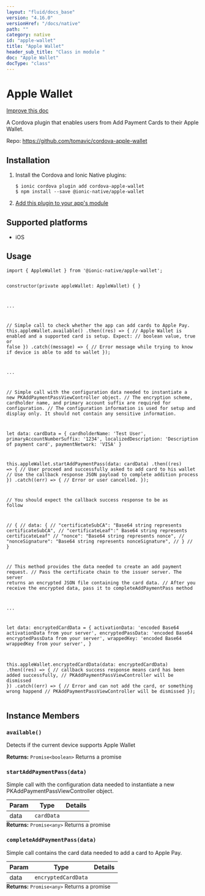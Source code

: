```yaml
---
layout: "fluid/docs_base"
version: "4.16.0"
versionHref: "/docs/native"
path: ""
category: native
id: "apple-wallet"
title: "Apple Wallet"
header_sub_title: "Class in module "
doc: "Apple Wallet"
docType: "class"
---
```


<h1 class="api-title">Apple Wallet</h1>

<a class="improve-v2-docs" href="http://github.com/ionic-team/ionic-native/edit/master/src/@ionic-native/plugins/apple-wallet/index.ts#L14">
  Improve this doc
</a>







<p>A Cordova plugin that enables users from Add Payment Cards to their Apple Wallet.</p>


<p>Repo:
  <a href="https://github.com/tomavic/cordova-apple-wallet">
    https://github.com/tomavic/cordova-apple-wallet
  </a>
</p>


<h2><a class="anchor" name="installation" href="#installation"></a>Installation</h2>
<ol class="installation">
  <li>Install the Cordova and Ionic Native plugins:<br>
    <pre><code class="nohighlight">$ ionic cordova plugin add cordova-apple-wallet
$ npm install --save @ionic-native/apple-wallet
</code></pre>
  </li>
  <li><a href="https://ionicframework.com/docs/native/#Add_Plugins_to_Your_App_Module">Add this plugin to your app's module</a></li>
</ol>



<h2><a class="anchor" name="platforms" href="#platforms"></a>Supported platforms</h2>
<ul>
  <li>iOS</li>
</ul>






<h2><a class="anchor" name="usage" href="#usage"></a>Usage</h2>
<pre><code class="lang-typescript">import { AppleWallet } from &#39;@ionic-native/apple-wallet&#39;;


constructor(private appleWallet: AppleWallet) { }


...


// Simple call to check whether the app can add cards to Apple Pay.
this.appleWallet.available()
 .then((res) =&gt; {
   // Apple Wallet is enabled and a supported card is setup. Expect:
   // boolean value, true or false
  })
 .catch((message) =&gt; {
   // Error message while trying to know if device is able to add to wallet
 });


...


// Simple call with the configuration data needed to instantiate a new PKAddPaymentPassViewController object.
// The encryption scheme, cardholder name, and primary account suffix are required for configuration.
// The configuration information is used for setup and display only. It should not contain any sensitive information.

let data: cardData = {
   cardholderName: &#39;Test User&#39;,
   primaryAccountNumberSuffix: &#39;1234&#39;,
   localizedDescription: &#39;Description of payment card&#39;,
   paymentNetwork: &#39;VISA&#39;
 }

this.appleWallet.startAddPaymentPass(data: cardData)
 .then((res) =&gt; {
   // User proceed and successfully asked to add card to his wallet
   // Use the callback response JSON payload to complete addition process
  })
 .catch((err) =&gt; {
   // Error or user cancelled.
 });

// You should expect the callback success response to be as follow

 // {
 //  data: {
 //    &quot;certificateSubCA&quot;: &quot;Base64 string represents certificateSubCA&quot;,
 //    &quot;certificateLeaf&quot;:&quot; Base64 string represents certificateLeaf&quot;
 //    &quot;nonce&quot;: &quot;Base64 string represents nonce&quot;,
 //    &quot;nonceSignature&quot;: &quot;Base64 string represents nonceSignature&quot;,
 //   }
 // }

// This method provides the data needed to create an add payment request.
// Pass the certificate chain to the issuer server. The server returns an encrypted JSON file containing the card data.
// After you receive the encrypted data, pass it to completeAddPaymentPass method


...


let data: encryptedCardData = {
   activationData: &#39;encoded Base64 activationData from your server&#39;,
   encryptedPassData: &#39;encoded Base64 encryptedPassData from your server&#39;,
   wrappedKey: &#39;encoded Base64 wrappedKey from your server&#39;,
 }

this.appleWallet.encryptedCardData(data: encryptedCardData)
 .then((res) =&gt; {
   // callback success response means card has been added successfully,
   // PKAddPaymentPassViewController will be dismissed
  })
 .catch((err) =&gt; {
   // Error and can not add the card, or something wrong happend
   // PKAddPaymentPassViewController will be dismissed
 });
</code></pre>








<h2><a class="anchor" name="instance-members" href="#instance-members"></a>Instance Members</h2>
<h3><a class="anchor" name="available" href="#available"></a><code>available()</code></h3>


Detects if the current device supports Apple Wallet


<div class="return-value" markdown="1">
  <i class="icon ion-arrow-return-left"></i>
  <b>Returns:</b> <code>Promise&lt;boolean&gt;</code> Returns a promise
</div><h3><a class="anchor" name="startAddPaymentPass" href="#startAddPaymentPass"></a><code>startAddPaymentPass(data)</code></h3>


Simple call with the configuration data needed to instantiate a new PKAddPaymentPassViewController object.
<table class="table param-table" style="margin:0;">
  <thead>
  <tr>
    <th>Param</th>
    <th>Type</th>
    <th>Details</th>
  </tr>
  </thead>
  <tbody>
  <tr>
    <td>
      data</td>
    <td>
      <code>cardData</code>
    </td>
    <td>
      </td>
  </tr>
  </tbody>
</table>

<div class="return-value" markdown="1">
  <i class="icon ion-arrow-return-left"></i>
  <b>Returns:</b> <code>Promise&lt;any&gt;</code> Returns a promise
</div><h3><a class="anchor" name="completeAddPaymentPass" href="#completeAddPaymentPass"></a><code>completeAddPaymentPass(data)</code></h3>


Simple call contains the card data needed to add a card to Apple Pay.
<table class="table param-table" style="margin:0;">
  <thead>
  <tr>
    <th>Param</th>
    <th>Type</th>
    <th>Details</th>
  </tr>
  </thead>
  <tbody>
  <tr>
    <td>
      data</td>
    <td>
      <code>encryptedCardData</code>
    </td>
    <td>
      </td>
  </tr>
  </tbody>
</table>

<div class="return-value" markdown="1">
  <i class="icon ion-arrow-return-left"></i>
  <b>Returns:</b> <code>Promise&lt;any&gt;</code> Returns a promise
</div>





